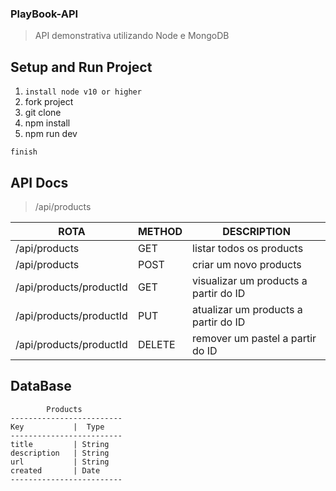 ### PlayBook-API

> API demonstrativa utilizando Node e MongoDB

## Setup and Run Project

1. `install node v10 or higher`
2. fork project
3. git clone
4. npm install
5. npm run dev

`finish`

## API Docs

> /api/products

|           ROTA              |       METHOD    |         DESCRIPTION                     |
| --------------------------- | --------------- | --------------------------------------- |
| /api/products               |       GET       | listar todos os products                |
| /api/products               |       POST      | criar um novo products                  |
| /api/products/productId     |       GET       | visualizar um products a partir do ID   |
| /api/products/productId     |       PUT       | atualizar um products a partir do ID    |
| /api/products/productId     |       DELETE    | remover um pastel a partir do ID        |

## DataBase 

```
        Products
-------------------------
Key           |  Type
-------------------------
title         | String
description   | String
url           | String
created       | Date
-------------------------
```


